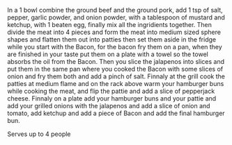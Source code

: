 In a 1 bowl combine  the ground beef and the ground pork, add 1 tsp of salt, pepper, garlic powder, and onion powder, with a tablespoon of mustard and ketchup, with 1 beaten egg, finally mix all the ingridients together. 
Then divide the meat into 4 pieces and form the meat into medium sized sphere shapes and flatten them out into patties then set them aside in the fridge while you start with the Bacon, for the bacon fry them on a pan, when they are finished in your taste put them on a plate with a towel so the towel absorbs the oil from the Bacon. 
Then you slice the jalapenos into slices and put them in the same pan where you cooked the Bacon with some slices of onion and fry them both and add a pinch of salt. 
Finnaly at the grill cook the patties at medium flame and on the rack above warm your hamburger buns while cooking the meat, and flip the pattie and add a slice of pepperjack cheese.
Finnaly on a plate add your hamburger buns and your pattie and add your grilled onions with the jalapenos and add a slice of onion and tomato, add ketchup and add a piece of Bacon and add the final hamburger bun. 

Serves up to 4 people 